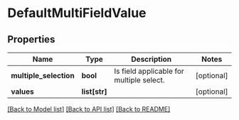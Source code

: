 # DefaultMultiFieldValue

## Properties
Name | Type | Description | Notes
------------ | ------------- | ------------- | -------------
**multiple_selection** | **bool** | Is field applicable for multiple select. | [optional] 
**values** | **list[str]** |  | [optional] 

[[Back to Model list]](../README.md#documentation-for-models) [[Back to API list]](../README.md#documentation-for-api-endpoints) [[Back to README]](../README.md)

